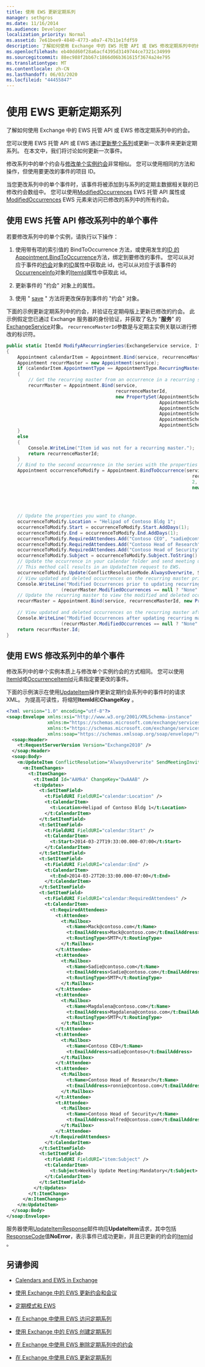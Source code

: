 ```yaml
---
title: 使用 EWS 更新定期系列
manager: sethgros
ms.date: 11/16/2014
ms.audience: Developer
localization_priority: Normal
ms.assetid: 7e61bee9-4840-4773-a0a7-47b11e1fdf59
description: 了解如何使用 Exchange 中的 EWS 托管 API 或 EWS 修改定期系列中的约会。
ms.openlocfilehash: eb40dd60f28a6acf4395d3149744ce7321c34999
ms.sourcegitcommit: 88ec988f2bb67c1866d06b361615f3674a24e795
ms.translationtype: MT
ms.contentlocale: zh-CN
ms.lasthandoff: 06/03/2020
ms.locfileid: "44455847"
---
```

# <a name="update-a-recurring-series-by-using-ews"></a>使用 EWS 更新定期系列

了解如何使用 Exchange 中的 EWS 托管 API 或 EWS 修改定期系列中的约会。
  
您可以使用 EWS 托管 API 或 EWS 通过[更新整个系列](how-to-update-a-recurring-series-by-using-ews-in-exchange.md)或更新一次事件来更新定期系列。 在本文中，我们将讨论如何更新一次事件。
  
修改系列中的单个约会与[修改单个实例约会](how-to-update-appointments-and-meetings-by-using-ews-in-exchange.md)非常相似。 您可以使用相同的方法和操作，但使用要更改的事件的项目 ID。
  
当您更改系列中的单个事件时，该事件将被添加到与系列的定期主数据相关联的已修改约会数组中。 您可以使用[ModifiedOccurrences](https://msdn.microsoft.com/library/microsoft.exchange.webservices.data.appointment.modifiedoccurrences%28v=exchg.80%29.aspx) EWS 托管 API 属性或[ModifiedOccurrences](https://msdn.microsoft.com/library/552932fc-b3b4-486e-8d73-32c0bb10bd68%28Office.15%29.aspx) EWS 元素来访问已修改的系列中的所有约会。 
  
## <a name="modify-a-single-occurrence-in-a-series-by-using-the-ews-managed-api"></a>使用 EWS 托管 API 修改系列中的单个事件

若要修改系列中的单个实例，请执行以下操作：
  
1. 使用带有项的索引值的 BindToOccurrence 方法，或使用发生的[ID 的](https://msdn.microsoft.com/library/microsoft.exchange.webservices.data.appointment.bind%28v=exchg.80%29.aspx) [Appointment.BindToOccurrence](https://msdn.microsoft.com/library/office/microsoft.exchange.webservices.data.appointment.bindtooccurrence%28v=exchg.80%29.aspx)方法，绑定到要修改的事件。 您可以从对应于事件的[约会](https://msdn.microsoft.com/library/microsoft.exchange.webservices.data.appointment%28v=exchg.80%29.aspx)对象的[ID](https://msdn.microsoft.com/library/microsoft.exchange.webservices.data.item.id%28v=exchg.80%29.aspx)属性中获取此 id，也可以从对应于该事件的[OccurrenceInfo](https://msdn.microsoft.com/library/microsoft.exchange.webservices.data.occurrenceinfo%28v=exchg.80%29.aspx)对象的[ItemId](https://msdn.microsoft.com/library/microsoft.exchange.webservices.data.occurrenceinfo.itemid%28v=exchg.80%29.aspx)属性中获取此 id。 
    
2. 更新事件的 "约会" 对象上的属性。
    
3. 使用 " [save](https://msdn.microsoft.com/library/office/microsoft.exchange.webservices.data.appointment.save%28v=exchg.80%29.aspx) " 方法将更改保存到事件的 "约会" 对象。 
    
下面的示例更新定期系列中的约会，并验证在定期母版上更新已修改的约会。 此示例假定您已通过 Exchange 服务器的身份验证，并获取了名为 "**服务**" 的[ExchangeService](https://msdn.microsoft.com/library/microsoft.exchange.webservices.data.exchangeservice%28v=exchg.80%29.aspx)对象。 `recurrenceMasterId`参数是与定期主实例关联以进行修改的标识符。 
  
```cs
public static ItemId ModifyARecurringSeries(ExchangeService service, ItemId recurrenceMasterId)
{
    Appointment calendarItem = Appointment.Bind(service, recurrenceMasterId, new PropertySet(AppointmentSchema.AppointmentType));
    Appointment recurrMaster = new Appointment(service);
    if (calendarItem.AppointmentType == AppointmentType.RecurringMaster)
    {
        // Get the recurring master from an occurrence in a recurring series with the properties you need.
        recurrMaster = Appointment.Bind(service,
                                        recurrenceMasterId,
                                        new PropertySet(AppointmentSchema.AppointmentType,
                                                        AppointmentSchema.Subject,
                                                        AppointmentSchema.FirstOccurrence,
                                                        AppointmentSchema.LastOccurrence,
                                                        AppointmentSchema.ModifiedOccurrences,
                                                        AppointmentSchema.DeletedOccurrences));
    }
    else
    {
        Console.WriteLine("Item id was not for a recurring master.");
        return recurrenceMasterId;
    }
    // Bind to the second occurrence in the series with the properties to modify.
    Appointment occurrenceToModify = Appointment.BindToOccurrence(service,
                                                                    recurrMaster.Id,
                                                                    2,
                                                                    new PropertySet(AppointmentSchema.Location,
                                                                                    AppointmentSchema.Start,
                                                                                    AppointmentSchema.End,
                                                                                    AppointmentSchema.RequiredAttendees,
                                                                                    AppointmentSchema.Subject));
    // Update the properties you want to change.
    occurrenceToModify.Location = "Helipad of Contoso Bldg 1";
    occurrenceToModify.Start = occurrenceToModify.Start.AddDays(1);
    occurrenceToModify.End = occurrenceToModify.End.AddDays(1);
    occurrenceToModify.RequiredAttendees.Add("Contoso CEO", "sadie@contoso");
    occurrenceToModify.RequiredAttendees.Add("Contoso Head of Research", "ronnie@contoso.com");
    occurrenceToModify.RequiredAttendees.Add("Contoso Head of Security", "alfred@contoso.com");
    occurrenceToModify.Subject = occurrenceToModify.Subject.ToString() + ":Mandatory";
    // Update the occurrence in your calendar folder and send meeting update requests to attendees.
    // This method call results in an UpdateItem request to EWS.
    occurrenceToModify.Update(ConflictResolutionMode.AlwaysOverwrite, SendInvitationsOrCancellationsMode.SendToAllAndSaveCopy);
    // View updated and deleted occurrences on the recurring master prior to retrieving updated information.
    Console.WriteLine("Modified Occurrences prior to updating recurring master: {0}",
                    (recurrMaster.ModifiedOccurrences == null ? "None" : recurrMaster.ModifiedOccurrences.Count.ToString()));
    // Update the recurring master to view the modified and deleted occurrences.
    recurrMaster = Appointment.Bind(service, recurrenceMasterId, new PropertySet(AppointmentSchema.ModifiedOccurrences,
                                                                        AppointmentSchema.DeletedOccurrences));
    // View updated and deleted occurrences on the recurring master after retrieving updated information.
    Console.WriteLine("Modified Occurrences after updating recurring master:\t {0}",
                    (recurrMaster.ModifiedOccurrences == null ? "None" : recurrMaster.ModifiedOccurrences.Count.ToString()));
    return recurrMaster.Id;            
}

```

## <a name="modify-a-single-occurrence-in-a-series-by-using-ews"></a>使用 EWS 修改系列中的单个事件

修改系列中的单个实例本质上与修改单个实例约会的方式相同。 您可以使用[ItemId](https://msdn.microsoft.com/library/3350b597-57a0-4961-8f44-8624946719b4%28Office.15%29.aspx)或[OccurrenceItemId](https://msdn.microsoft.com/library/4a15bbc3-5b93-4193-b9ec-da32f0a9a552%28Office.15%29.aspx)元素指定要更改的事件。 
  
下面的示例演示在使用[UpdateItem](https://msdn.microsoft.com/library/5d027523-e0bc-4da2-b60b-0cb9fc1fdfe4%28Office.15%29.aspx)操作更新定期约会系列中的事件时的请求 XML。 为提高可读性，将缩短**ItemId**和**ChangeKey** 。 
  
```XML
<?xml version="1.0" encoding="utf-8"?>
<soap:Envelope xmlns:xsi="http://www.w3.org/2001/XMLSchema-instance" 
               xmlns:m="https://schemas.microsoft.com/exchange/services/2006/messages" 
               xmlns:t="https://schemas.microsoft.com/exchange/services/2006/types" 
               xmlns:soap="https://schemas.xmlsoap.org/soap/envelope/">
  <soap:Header>
    <t:RequestServerVersion Version="Exchange2010" />
  </soap:Header>
  <soap:Body>
    <m:UpdateItem ConflictResolution="AlwaysOverwrite" SendMeetingInvitationsOrCancellations="SendToAllAndSaveCopy">
      <m:ItemChanges>
        <t:ItemChange>
          <t:ItemId Id="AAMkA" ChangeKey="DwAAAB" />
          <t:Updates>
            <t:SetItemField>
              <t:FieldURI FieldURI="calendar:Location" />
              <t:CalendarItem>
                <t:Location>Helipad of Contoso Bldg 1</t:Location>
              </t:CalendarItem>
            </t:SetItemField>
            <t:SetItemField>
              <t:FieldURI FieldURI="calendar:Start" />
              <t:CalendarItem>
                <t:Start>2014-03-27T19:33:00.000-07:00</t:Start>
              </t:CalendarItem>
            </t:SetItemField>
            <t:SetItemField>
              <t:FieldURI FieldURI="calendar:End" />
              <t:CalendarItem>
                <t:End>2014-03-27T20:33:00.000-07:00</t:End>
              </t:CalendarItem>
            </t:SetItemField>
            <t:SetItemField>
              <t:FieldURI FieldURI="calendar:RequiredAttendees" />
              <t:CalendarItem>
                <t:RequiredAttendees>
                  <t:Attendee>
                    <t:Mailbox>
                      <t:Name>Mack@contoso.com</t:Name>
                      <t:EmailAddress>Mack@contoso.com</t:EmailAddress>
                      <t:RoutingType>SMTP</t:RoutingType>
                    </t:Mailbox>
                  </t:Attendee>
                  <t:Attendee>
                    <t:Mailbox>
                      <t:Name>Sadie@contoso.com</t:Name>
                      <t:EmailAddress>Sadie@contoso.com</t:EmailAddress>
                      <t:RoutingType>SMTP</t:RoutingType>
                    </t:Mailbox>
                  </t:Attendee>
                  <t:Attendee>
                    <t:Mailbox>
                      <t:Name>Magdalena@contoso.com</t:Name>
                      <t:EmailAddress>Magdalena@contoso.com</t:EmailAddress>
                      <t:RoutingType>SMTP</t:RoutingType>
                    </t:Mailbox>
                  </t:Attendee>
                  <t:Attendee>
                    <t:Mailbox>
                      <t:Name>Contoso CEO</t:Name>
                      <t:EmailAddress>sadie@contoso</t:EmailAddress>
                    </t:Mailbox>
                  </t:Attendee>
                  <t:Attendee>
                    <t:Mailbox>
                      <t:Name>Contoso Head of Research</t:Name>
                      <t:EmailAddress>ronnie@contoso.com</t:EmailAddress>
                    </t:Mailbox>
                  </t:Attendee>
                  <t:Attendee>
                    <t:Mailbox>
                      <t:Name>Contoso Head of Security</t:Name>
                      <t:EmailAddress>alfred@contoso.com</t:EmailAddress>
                    </t:Mailbox>
                  </t:Attendee>
                </t:RequiredAttendees>
              </t:CalendarItem>
            </t:SetItemField>
            <t:SetItemField>
              <t:FieldURI FieldURI="item:Subject" />
              <t:CalendarItem>
                <t:Subject>Weekly Update Meeting:Mandatory</t:Subject>
              </t:CalendarItem>
            </t:SetItemField>
          </t:Updates>
        </t:ItemChange>
      </m:ItemChanges>
    </m:UpdateItem>
  </soap:Body>
</soap:Envelope>
```

服务器使用[UpdateItemResponse](https://msdn.microsoft.com/library/023b79b4-c675-4669-9112-d85499ec4fc4%28Office.15%29.aspx)邮件响应**UpdateItem**请求，其中包括[ResponseCode](https://msdn.microsoft.com/library/4b84d670-74c9-4d6d-84e7-f0a9f76f0d93%28Office.15%29.aspx)值**NoError**，表示事件已成功更新，并且已更新的约会的[ItemId](https://msdn.microsoft.com/library/3350b597-57a0-4961-8f44-8624946719b4%28Office.15%29.aspx) 。 
  
## <a name="see-also"></a>另请参阅


- [Calendars and EWS in Exchange](calendars-and-ews-in-exchange.md)
    
- [使用 Exchange 中的 EWS 更新约会和会议](how-to-update-appointments-and-meetings-by-using-ews-in-exchange.md)
    
- [定期模式和 EWS](recurrence-patterns-and-ews.md)
    
- [在 Exchange 中使用 EWS 访问定期系列](how-to-access-a-recurring-series-by-using-ews-in-exchange.md)
    
- [使用 Exchange 中的 EWS 创建定期系列](how-to-create-a-recurring-series-by-using-ews-in-exchange.md)
    
- [在 Exchange 中使用 EWS 删除定期系列中的约会](how-to-delete-appointments-in-a-recurring-series-by-using-ews-in-exchange.md)
    
- [在 Exchange 中使用 EWS 更新定期系列](how-to-update-a-recurring-series-by-using-ews-in-exchange.md)
    

